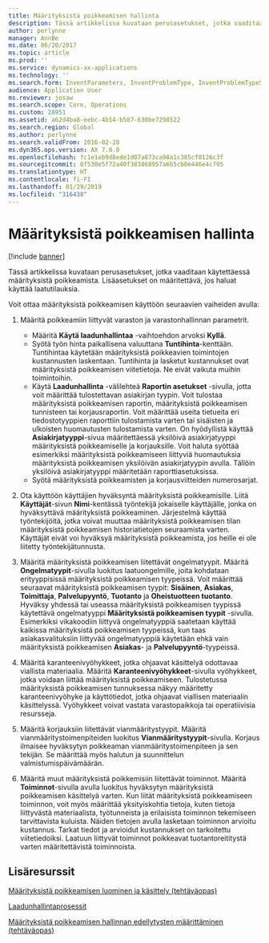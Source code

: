 ```yaml
---
title: Määrityksistä poikkeamisen hallinta
description: Tässä artikkelissa kuvataan perusasetukset, jotka vaaditaan käytettäessä määrityksistä poikkeamista. Lisäasetukset on määritettävä, jos haluat käyttää laatutilauksia.
author: perlynne
manager: AnnBe
ms.date: 06/20/2017
ms.topic: article
ms.prod: ''
ms.service: dynamics-ax-applications
ms.technology: ''
ms.search.form: InventParameters, InventProblemType, InventProblemTypeSetup, InventQuarantineZone, InventTestDiagnosticType, InventTestReportSetup, SysUserManagement
audience: Application User
ms.reviewer: josaw
ms.search.scope: Core, Operations
ms.custom: 28951
ms.assetid: a62d4ba8-eebc-4b14-b587-630be7298522
ms.search.region: Global
ms.author: perlynne
ms.search.validFrom: 2016-02-28
ms.dyn365.ops.version: AX 7.0.0
ms.openlocfilehash: fc1e1eb9d8ede1d07a873ca98a1c385cf0126c3f
ms.sourcegitcommit: 0f530e5f72a40f383868957a6b5cb0e446e4c795
ms.translationtype: HT
ms.contentlocale: fi-FI
ms.lasthandoff: 01/29/2019
ms.locfileid: "316438"
---
```

# <a name="nonconformance-management"></a>Määrityksistä poikkeamisen hallinta

[!include [banner](../includes/banner.md)]

Tässä artikkelissa kuvataan perusasetukset, jotka vaaditaan käytettäessä määrityksistä poikkeamista. Lisäasetukset on määritettävä, jos haluat käyttää laatutilauksia.

Voit ottaa määrityksistä poikkeamisen käyttöön seuraavien vaiheiden avulla:

1.  Määritä poikkeamiin liittyvät varaston ja varastonhallinnan parametrit.
    -   Määritä **Käytä laadunhallintaa** -vaihtoehdon arvoksi **Kyllä**.
    -   Syötä työn hinta paikallisena valuuttana **Tuntihinta**-kenttään. Tuntihintaa käytetään määrityksistä poikkeavien toimintojen kustannusten laskentaan. Tuntihinta ja lasketut kustannukset ovat määrityksistä poikkeamisen viitetietoja. Ne eivät vaikuta muihin toimintoihin.
    -   Käytä **Laadunhallinta** -välilehteä **Raportin asetukset** -sivulla, jotta voit määrittää tulostettavan asiakirjan tyypin. Voit tulostaa määrityksistä poikkeamisen raportin, määrityksistä poikkeamisen tunnisteen tai korjausraportin. Voit määrittää useita tietueita eri tiedostotyyppien raporttiin tulostamista varten tai sisäisten ja ulkoisten huomautusten tulostamista varten. On hyödyllistä käyttää **Asiakirjatyyppi**-sivua määritettäessä yksilöivä asiakirjatyyppi määrityksistä poikkeamiselle ja korjauksille. Voit haluta syöttää esimerkiksi määrityksistä poikkeamiseen liittyviä huomautuksia määrityksistä poikkeamisen yksilöivän asiakirjatyypin avulla. Tällöin yksilöivä asiakirjatyyppi määritetään raporttiasetuksissa.
    -   Syötä määrityksistä poikkeamisten ja korjausviitteiden numerosarjat.

2.  Ota käyttöön käyttäjien hyväksyntä määrityksistä poikkeamisille. Liitä **Käyttäjät**-sivun **Nimi**-kentässä työntekijä jokaiselle käyttäjälle, jonka on hyväksyttävä määrityksistä poikkeaminen. Järjestelmä käyttää työntekijöitä, jotka voivat muuttaa määrityksistä poikkeamisen tilan määrityksistä poikkeamisen historiatietojen seuraamista varten. Käyttäjät eivät voi hyväksyä määrityksistä poikkeamista, jos heille ei ole liitetty työntekijätunnusta.
3.  Määritä määrityksistä poikkeamisen liitettävät ongelmatyypit. Määritä **Ongelmatyypit**-sivulla luokitus laatuongelmille, joita kohdataan erityyppisissä määrityksistä poikkeamisen tyypeissä. Voit määrittää seuraavat määrityksistä poikkeamisen tyypit: **Sisäinen**, **Asiakas**, **Toimittaja**, **Palvelupyyntö**, **Tuotanto** ja **Oheistuotteen tuotanto**. Hyväksy yhdessä tai useassa määrityksistä poikkeamisen tyypissä käytettävä ongelmatyyppi **Määrityksistä poikkeamisen tyypit** -sivulla. Esimerkiksi vikakoodiin liittyvä ongelmatyyppiä saatetaan käyttää kaikissa määrityksistä poikkeamisen tyypeissä, kun taas asiakasvalituksiin liittyvää ongelmatyyppiä käytetään ehkä vain määrityksistä poikkeamisen **Asiakas**- ja **Palvelupyyntö**-tyypeissä.
4.  Määritä karanteenivyöhykkeet, jotka ohjaavat käsittelyä odottavaa viallista materiaalia. Määritä **Karanteenivyöhykkeet**-sivulla vyöhykkeet, jotka voidaan liittää määrityksistä poikkeamiseen. Tulostetussa määrityksistä poikkeamisen tunnuksessa näkyy määritetty karanteenivyöhyke ja käyttötiedot, jotka ohjaavat viallisen materiaalin käsittelyssä. Vyöhykkeet voivat vastata varastopaikkoja tai operatiivisia resursseja.
5.  Määritä korjauksiin liitettävät vianmääritystyypit. Määritä vianmääritystoimenpiteiden luokitus **Vianmääritystyypit**-sivulla. Korjaus ilmaisee hyväksytyn poikkeaman vianmääritystoimenpiteen ja sen tekijän. Se määrittää myös halutun ja suunnittelun valmistumispäivämäärän.
6.  Määritä muut määrityksistä poikkemisiin liitettävät toiminnot. Määritä **Toiminnot**-sivulla avulla luokitus hyväksytyn määrityksistä poikkeamisen käsittelyä varten. Kun liität määrityksistä poikkeamiseen toiminnon, voit myös määrittää yksityiskohtia tietoja, kuten tietoja liittyvästä materiaalista, työtunneista ja erilaisista toiminnon tekemiseen tarvittavista kuluista. Näiden tietojen avulla lasketaan toiminnon arvioitu kustannus. Tarkat tiedot ja arvioidut kustannukset on tarkoitettu viitetiedoiksi. Laatuun liittyvät toiminnot poikkeavat tuotantoreititystä varten määritettävistä toiminnoista.


<a name="additional-resources"></a>Lisäresurssit
--------

[Määrityksistä poikkeamisen luominen ja käsittely (tehtäväopas)](tasks/create-process-non-conformance.md)

[Laadunhallintaprosessit](quality-management-processes.md)

[Määrityksistä poikkeamisen hallinnan edellytysten määrittäminen (tehtäväopas)](tasks/set-up-prerequisites-nonconformance-management.md)
